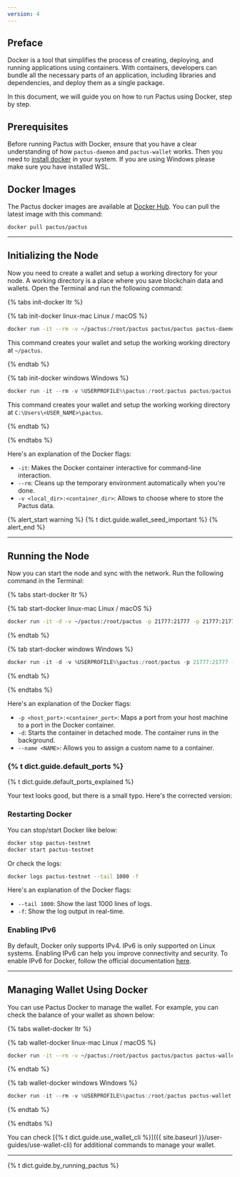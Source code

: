 ```yaml
---
version: 4
---
```


## Preface

Docker is a tool that simplifies the process of creating, deploying, and running applications using containers.
With containers, developers can bundle all the necessary parts of an application, including libraries and dependencies,
and deploy them as a single package.

In this document, we will guide you on how to run Pactus using Docker, step by step.

## Prerequisites

Before running Pactus with Docker, ensure that you have a clear understanding of
how `pactus-daemon` and `pactus-wallet` works.
Then you need to [install docker](https://docs.docker.com/get-docker/) in your system.
If you are using Windows please make sure you have installed WSL.

## Docker Images

The Pactus docker images are available at [Docker Hub](https://hub.docker.com/r/pactus/pactus).
You can pull the latest image with this command:

```text
docker pull pactus/pactus
```
---

## Initializing the Node

Now you need to create a wallet and setup a working directory for your node.
A working directory is a place where you save blockchain data and wallets.
Open the Terminal and run the following command:

{% tabs init-docker ltr %}

{% tab init-docker linux-mac <i class="fa-brands fa-linux"></i> Linux / <i class="fa-brands fa-apple"></i> macOS %}

```bash
docker run -it --rm -v ~/pactus:/root/pactus pactus/pactus pactus-daemon init
```

This command creates your wallet and setup the working working directory at `~/pactus`.

{% endtab %}

{% tab init-docker windows <i class="fa-brands fa-windows"></i> Windows %}

```powershell
docker run -it --rm -v %USERPROFILE%\pactus:/root/pactus pactus/pactus pactus-daemon init
```

This command creates your wallet and setup the working working directory at `C:\Users\<USER_NAME>\pactus`.

{% endtab %}

{% endtabs %}

Here's an explanation of the Docker flags:

- `-it`: Makes the Docker container interactive for command-line interaction.
- `--rm`: Cleans up the temporary environment automatically when you're done.
- `-v <local_dir>:<container_dir>`: Allows to choose where to store the Pactus data.

{% alert_start warning %}
  {% t dict.guide.wallet_seed_important %}
{% alert_end %}

---

## Running the Node

Now you can start the node and sync with the network. Run the following command in the Terminal:

{% tabs start-docker ltr %}

{% tab start-docker linux-mac <i class="fa-brands fa-linux"></i> Linux / <i class="fa-brands fa-apple"></i> macOS %}

```bash
docker run -it -d -v ~/pactus:/root/pactus -p 21777:21777 -p 21777:21777/udp -p 50052:50052 -p 8080:8080 --name pactus-testnet pactus/pactus pactus-daemon start --password <WALLET_PASSWORD>
```

{% endtab %}

{% tab start-docker windows <i class="fa-brands fa-windows"></i> Windows %}

```powershell
docker run -it -d -v %USERPROFILE%\pactus:/root/pactus -p 21777:21777 -p 21777:21777/udp -p 50052:50052 -p 8080:8080 --name pactus-testnet pactus/pactus pactus-daemon start  --password {WALLET_PASSWORD}
```

{% endtab %}

{% endtabs %}

Here's an explanation of the Docker flags:
- `-p <host_port>:<container_port>`: Maps a port from your host machine to a port in the Docker container.
- `-d`: Starts the container in detached mode. The container runs in the background.
- `--name <NAME>`: Allows you to assign a custom name to a container.

### {% t dict.guide.default_ports %}

{% t dict.guide.default_ports_explained %}

Your text looks good, but there is a small typo. Here's the corrected version:

### Restarting Docker

You can stop/start Docker like below:

```bash
docker stop pactus-testnet
docker start pactus-testnet
```

Or check the logs:

```bash
docker logs pactus-testnet --tail 1000 -f
```

Here's an explanation of the Docker flags:

- `--tail 1000`: Show the last 1000 lines of logs.
- `-f`:  Show the log output in real-time.

### Enabling IPv6

By default, Docker only supports IPv4. IPv6 is only supported on Linux systems.
Enabling IPv6 can help you improve connectivity and security.
To enable IPv6 for Docker, follow the official documentation [here](https://docs.docker.com/config/daemon/ipv6/).

---

## Managing Wallet Using Docker

You can use Pactus Docker to manage the wallet.
For example, you can check the balance of your wallet as shown below:

{% tabs wallet-docker ltr %}

{% tab wallet-docker linux-mac <i class="fa-brands fa-linux"></i> Linux / <i class="fa-brands fa-apple"></i> macOS %}

```bash
docker run -it --rm -v ~/pactus:/root/pactus pactus/pactus pactus-wallet address all --balance --stake

```

{% endtab %}

{% tab wallet-docker windows <i class="fa-brands fa-windows"></i> Windows %}

```powershell
docker run -it --rm -v %USERPROFILE%\pactus:/root/pactus pactus-wallet address all --balance --stake
```

{% endtab %}

{% endtabs %}

You can check [{% t dict.guide.use_wallet_cli %}]({{ site.baseurl }}/user-guides/use-wallet-cli)
for additional commands to manage your wallet.

---

{% t dict.guide.by_running_pactus %}
